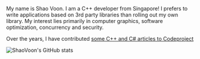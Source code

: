 My name is Shao Voon. I am a C++ developer from Singapore! I prefers to write applications based on 3rd party libraries than rolling out my own library. My interest lies primarily in computer graphics, software optimization, concurrency and security.

Over the years, I have contributed [some C++ and C# articles to Codeproject](https://www.codeproject.com/script/Articles/MemberArticles.aspx?amid=88591)

![ShaoVoon's GitHub stats](https://github-readme-stats.vercel.app/api?username=shaovoon&show_icons=true&theme=cobalt)
